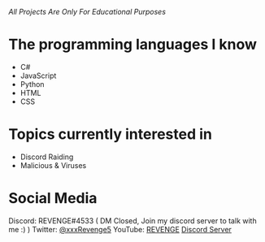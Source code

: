 *All Projects Are Only For Educational Purposes*

# The programming languages I know
- C#
- JavaScript
- Python
- HTML
- CSS

# Topics currently interested in
- Discord Raiding
- Malicious & Viruses

# Social Media
Discord: REVENGE#4533 ( DM Closed, Join my discord server to talk with me :) )
Twitter: [@xxxRevenge5](https://twitter.com/xxxRevenge5)
YouTube: [REVENGE](https://www.youtube.com/channel/UCPwO0Ho4BbnFp2tPNP2uW_g)
[Discord Server](https://discord.gg/PDquBGz)
